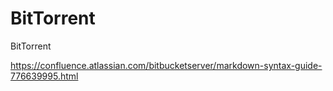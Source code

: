 # BitTorrent
BitTorrent

https://confluence.atlassian.com/bitbucketserver/markdown-syntax-guide-776639995.html